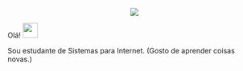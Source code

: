 
<p align = "center">
  <img src = "https://raw.githubusercontent.com/katielecarvalho/katieledecarvalho/main/katl (2).png"> </img>
</p>
 Olá! <img src = "https://raw.githubusercontent.com/katielecarvalho/katieledecarvalho/main/Hi.gif" width = "30px"> </h2>

Sou estudante de Sistemas para Internet. (Gosto de aprender coisas novas.) <br/>
